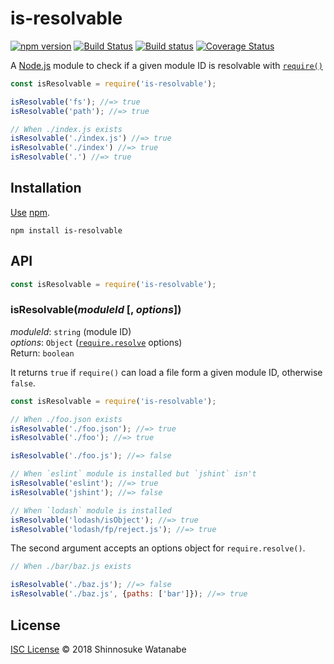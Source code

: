 # is-resolvable

[![npm version](https://img.shields.io/npm/v/is-resolvable.svg)](https://www.npmjs.com/package/is-resolvable)
[![Build Status](https://travis-ci.org/shinnn/is-resolvable.svg?branch=master)](https://travis-ci.org/shinnn/is-resolvable)
[![Build status](https://ci.appveyor.com/api/projects/status/ww1cdpignehlasbs?svg=true)](https://ci.appveyor.com/project/ShinnosukeWatanabe/is-resolvable)
[![Coverage Status](https://img.shields.io/coveralls/shinnn/is-resolvable.svg)](https://coveralls.io/r/shinnn/is-resolvable)

A [Node.js](https://nodejs.org/) module to check if a given module ID is resolvable with [`require()`](https://nodejs.org/api/globals.html#globals_require)

```javascript
const isResolvable = require('is-resolvable');

isResolvable('fs'); //=> true
isResolvable('path'); //=> true

// When ./index.js exists
isResolvable('./index.js') //=> true
isResolvable('./index') //=> true
isResolvable('.') //=> true
```

## Installation

[Use](https://docs.npmjs.com/cli/install) [npm](https://docs.npmjs.com/getting-started/what-is-npm).

```
npm install is-resolvable
```

## API

```javascript
const isResolvable = require('is-resolvable');
```

### isResolvable(*moduleId* [, *options*])

*moduleId*: `string` (module ID)  
*options*: `Object` ([`require.resolve`](https://nodejs.org/api/modules.html#modules_require_resolve_request_options) options)  
Return: `boolean`

It returns `true` if `require()` can load a file form a given module ID, otherwise `false`.

```javascript
const isResolvable = require('is-resolvable');

// When ./foo.json exists
isResolvable('./foo.json'); //=> true
isResolvable('./foo'); //=> true

isResolvable('./foo.js'); //=> false

// When `eslint` module is installed but `jshint` isn't
isResolvable('eslint'); //=> true
isResolvable('jshint'); //=> false

// When `lodash` module is installed
isResolvable('lodash/isObject'); //=> true
isResolvable('lodash/fp/reject.js'); //=> true
```

The second argument accepts an options object for `require.resolve()`.

```javascript
// When ./bar/baz.js exists

isResolvable('./baz.js'); //=> false
isResolvable('./baz.js', {paths: ['bar']}); //=> true
```

## License

[ISC License](./LICENSE) © 2018 Shinnosuke Watanabe

